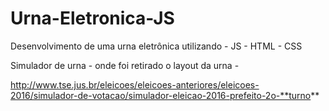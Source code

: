 # Urna-Eletronica-JS
Desenvolvimento de uma urna eletrônica utilizando - JS - HTML - CSS 

Simulador de urna - onde foi retirado o layout da urna  - 

http://www.tse.jus.br/eleicoes/eleicoes-anteriores/eleicoes-2016/simulador-de-votacao/simulador-eleicao-2016-prefeito-2o-**turno**